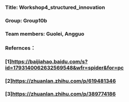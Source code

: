 ### Title: Workshop4_structured_innovation
### Group: Group10b
### Team members: Guolei, Angguo
### Refernces：
###            [1]https://baijiahao.baidu.com/s?id=1793140062632569548&wfr=spider&for=pc  
###            [2]https://zhuanlan.zhihu.com/p/619481346
###            [3]https://zhuanlan.zhihu.com/p/389774186
